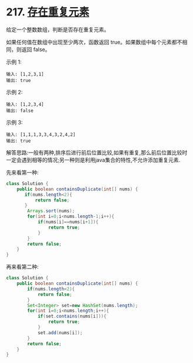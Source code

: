 # 217. [存在重复元素](https://leetcode-cn.com/problems/contains-duplicate/description/)

给定一个整数数组，判断是否存在重复元素。

如果任何值在数组中出现至少两次，函数返回 true。如果数组中每个元素都不相同，则返回 false。

示例 1:

    输入: [1,2,3,1]
    输出: true

示例 2:

    输入: [1,2,3,4]
    输出: false

示例 3:

    输入: [1,1,1,3,3,4,3,2,4,2]
    输出: true

解答思路:一般有两种,排序后进行前后位置比较,如果有重复,那么前后位置比较时一定会遇到相等的情况;另一种则是利用java集合的特性,不允许添加重复元素.

先来看第一种:

```java
class Solution {
    public boolean containsDuplicate(int[] nums) {
       if(nums.length<2){
           return false;
       }
        Arrays.sort(nums);
        for(int i=0;i<nums.length-1;i++){
            if(nums[i]==nums[i+1]){
                return true;
            }
        }
        return false;
    }
}
```

再来看第二种:

```java
class Solution {
    public boolean containsDuplicate(int[] nums) {
        if(nums.length<2){
            return false;
        }
        Set<Integer> set=new HashSet(nums.length);
        for(int i=0;i<nums.length;i++){
            if(set.contains(nums[i])){
                return true;
            }
            set.add(nums[i]);
        }
        return false;
    }
}
```

